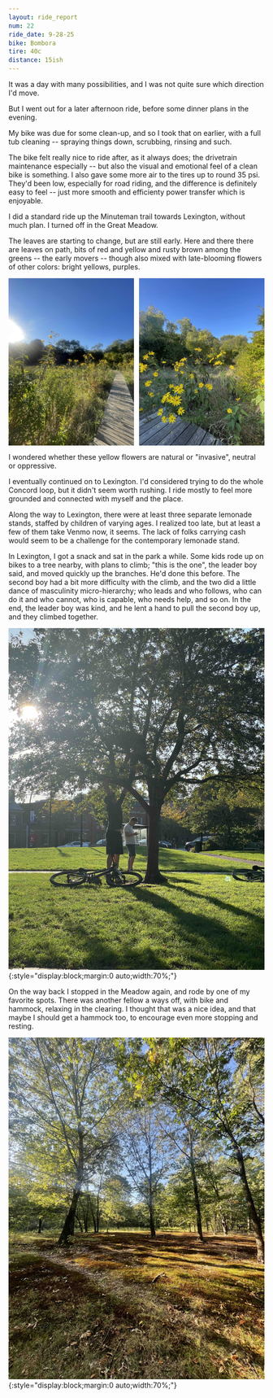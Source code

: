```yaml
---
layout: ride_report
num: 22
ride_date: 9-28-25
bike: Bombora
tire: 40c
distance: 15ish
---
```


It was a day with many possibilities, and I was not quite sure which direction I'd move. 

But I went out for a later afternoon ride, before some dinner plans in the evening. 

My bike was due for some clean-up, and so I took that on earlier, with a full tub cleaning -- spraying things down, scrubbing, rinsing and such. 

The bike felt really nice to ride after, as it always does; the drivetrain maintenance especially -- but also the visual and emotional feel of a clean bike is something. I also gave some more air to the tires up to round 35 psi. They'd been low, especially for road riding, and the difference is definitely easy to feel -- just more smooth and efficienty power transfer which is enjoyable. 

I did a standard ride up the Minuteman trail towards Lexington, without much plan. I turned off in the Great Meadow. 

The leaves are starting to change, but are still early. Here and there there are leaves on path, bits of red and yellow and rusty brown among the greens -- the early movers -- though also mixed with late-blooming flowers of other colors: bright yellows, purples. 

<div style="display:flex;justify-content:space-between;">
  <img src="/figs/ride_reports/22/yellows_on_path.jpg" alt="bridge" style="width:49%;">
  <img src="/figs/ride_reports/22/more_yellows.jpg" alt="graff" style="width:49%;">
</div> 

I wondered whether these yellow flowers are natural or "invasive", neutral or oppressive. 

I eventually continued on to Lexington. I'd considered trying to do the whole Concord loop, but it didn't seem worth rushing. I ride mostly to feel more grounded and connected with myself and the place.

Along the way to Lexington, there were at least three separate lemonade stands, staffed by children of varying ages. I realized too late, but at least a few of them take Venmo now, it seems. The lack of folks carrying cash would seem to be a challenge for the contemporary lemonade stand. 

In Lexington, I got a snack and sat in the park a while. Some kids rode up on bikes to a tree nearby, with plans to climb; "this is the one", the leader boy said, and moved quickly up the branches. He'd done this before. The second boy had a bit more difficulty with the climb, and the two did a little dance of masculinity micro-hierarchy; who leads and who follows, who can do it and who cannot, who is capable, who needs help, and so on. In the end, the leader boy was kind, and he lent a hand to pull the second boy up, and they climbed together. 

![spot](/figs/ride_reports/22/climbing.jpg){:style="display:block;margin:0 auto;width:70%;"}

On the way back I stopped in the Meadow again, and rode by one of my favorite spots. There was another fellow a ways off, with bike and hammock, relaxing in the clearing. I thought that was a nice idea, and that maybe I should get a hammock too, to encourage even more stopping and resting. 

![spot](/figs/ride_reports/22/spot.jpg){:style="display:block;margin:0 auto;width:70%;"}

